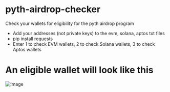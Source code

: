 # pyth-airdrop-checker
Check your wallets for eligibility for the pyth airdrop program

* Add your addresses (not private keys) to the evm, solana, aptos txt files
* pip install requests
* Enter 1 to check EVM wallets, 2 to check Solana wallets, 3 to check Aptos wallets

# An eligible wallet will look like this
![image](https://github.com/Marcelkoo/pyth-airdrop-checker/assets/107651246/cb48dc52-3289-42c9-aa36-069752039b66)
